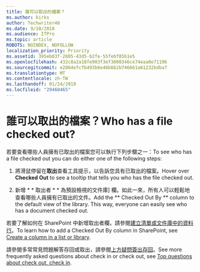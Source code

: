 ```yaml
---
title: 誰可以取出的檔案？
ms.author: kirks
author: Techwriter40
ms.date: 9/10/2018
ms.audience: ITPro
ms.topic: article
ROBOTS: NOINDEX, NOFOLLOW
localization_priority: Priority
ms.assetid: 395eb03f-2885-43d5-b2fe-55febf85b1e5
ms.openlocfilehash: 432c8a2a18fe903f3ef3000346ce74eaa0e71196
ms.sourcegitcommit: e2864efcfb493b6e46b662b746661a61232bdba7
ms.translationtype: MT
ms.contentlocale: zh-TW
ms.lasthandoff: 01/24/2019
ms.locfileid: "29460465"
---
```

# <a name="who-has-a-file-checked-out"></a><span data-ttu-id="5fc2e-102">誰可以取出的檔案？</span><span class="sxs-lookup"><span data-stu-id="5fc2e-102">Who has a file checked out?</span></span>

<span data-ttu-id="5fc2e-103">若要查看哪些人員擁有已取出的檔案您可以執行下列步驟之一：</span><span class="sxs-lookup"><span data-stu-id="5fc2e-103">To see who has a file checked out you can do either one of the following steps:</span></span>
  
1. <span data-ttu-id="5fc2e-104">將滑鼠停留在**取出**查看工具提示，以告訴您具有已取出的檔案。</span><span class="sxs-lookup"><span data-stu-id="5fc2e-104">Hover over **Checked Out** to see a tooltip that tells you who has the file checked out.</span></span> 
    
2. <span data-ttu-id="5fc2e-p101">新增 \* \* 取出者 \* \* 為預設檢視的文件庫] 欄。如此一來，所有人可以輕鬆地查看哪些人員擁有已取出的文件。</span><span class="sxs-lookup"><span data-stu-id="5fc2e-p101">Add the \*\* Checked Out By \*\* column to the default view of the library. This way, everyone can easily see who has a document checked out.</span></span> 
    
<span data-ttu-id="5fc2e-107">若要了解如何在 SharePoint 中新增取出者欄，請參閱[建立清單或文件庫中的資料行](https://go.microsoft.com/fwlink/?linkid=2019591)。</span><span class="sxs-lookup"><span data-stu-id="5fc2e-107">To learn how to add a Checked Out By column in SharePoint, see [Create a column in a list or library](https://go.microsoft.com/fwlink/?linkid=2019591).</span></span> 
  
<span data-ttu-id="5fc2e-108">請參閱多常常見問題解答存回或取出，請參閱[上方疑問簽出存回](https://go.microsoft.com/fwlink/?linkid=2018786)。</span><span class="sxs-lookup"><span data-stu-id="5fc2e-108">See more frequently asked questions about check in or check out, see [Top questions about check out, check in](https://go.microsoft.com/fwlink/?linkid=2018786).</span></span>
  

